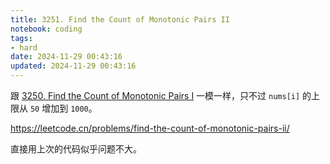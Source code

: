 ```yaml
---
title: 3251. Find the Count of Monotonic Pairs II
notebook: coding
tags:
- hard
date: 2024-11-29 00:43:16
updated: 2024-11-29 00:43:16
---
```

跟 [3250. Find the Count of Monotonic Pairs I](3250-find-the-count-of-monotonic-pairs-i) 一模一样，只不过 `nums[i]` 的上限从 `50` 增加到 `1000`。

<https://leetcode.cn/problems/find-the-count-of-monotonic-pairs-ii/>

直接用上次的代码似乎问题不大。
